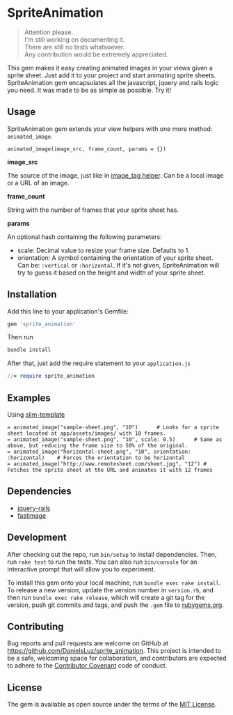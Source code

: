 # SpriteAnimation

> Attention please.<br>
> I'm still working on documenting it.<br>
> There are still no tests whatsoever.<br>
> Any contribution would be extremely appreciated.<br>


This gem makes it easy creating animated images in your views given a sprite sheet. Just add it to your project and start animating sprite sheets.
SpriteAnimation gem encapsulates all the javascript, jquery and rails logic you need. It was made to be as simple as possible. Try it!

## Usage

SpriteAnimation gem extends your view helpers with one more method: `animated_image`.

`animated_image(image_src, frame_count, params = {})`

**image_src**

The source of the image, just like in [image_tag helper](http://apidock.com/rails/ActionView/Helpers/AssetTagHelper/image_tag).
Can be a local image or a URL of an image.

**frame_count**

String with the number of frames that your sprite sheet has.

**params**

An optional hash containing the following parameters:

* scale: Decimal value to resize your frame size. Defaults to 1.
* orientation: A symbol containing the orientation of your sprite sheet. <br>Can be: `:vertical` or `:horizontal`.
 If it's not given, SpriteAnimation will try to guess it based on the height and width of your sprite sheet.

## Installation
Add this line to your application's Gemfile:
```ruby
gem 'sprite_animation'
```
 
Then run
```ruby
bundle install
```

After that, just add the require statement to your `application.js`
```ruby
//= require sprite_animation
```

## Examples
Using [slim-template](https://github.com/slim-template/slim)
```
= animated_image("sample-sheet.png", "10")      # Looks for a sprite sheet located at app/assets/images/ with 10 frames.
= animated_image("sample-sheet.png", "10", scale: 0.5)      # Same as above, but reducing the frame size to 50% of the original.
= animated_image("horizontal-sheet.png", "10", orientation: :horizontal)    # Forces the orientation to be horizontal
= animated_image("http://www.remotesheet.com/sheet.jpg", "12") # Fetches the sprite sheet at the URL and animates it with 12 frames
```

## Dependencies
- [jquery-rails](https://github.com/rails/jquery-rails)
- [fastimage](https://github.com/sdsykes/fastimage)

## Development

After checking out the repo, run `bin/setup` to install dependencies. Then, run `rake test` to run the tests. You can also run `bin/console` for an interactive prompt that will allow you to experiment.

To install this gem onto your local machine, run `bundle exec rake install`. To release a new version, update the version number in `version.rb`, and then run `bundle exec rake release`, which will create a git tag for the version, push git commits and tags, and push the `.gem` file to [rubygems.org](https://rubygems.org).

## Contributing

Bug reports and pull requests are welcome on GitHub at https://github.com/DanielsLuz/sprite_animation. This project is intended to be a safe, welcoming space for collaboration, and contributors are expected to adhere to the [Contributor Covenant](http://contributor-covenant.org) code of conduct.


## License

The gem is available as open source under the terms of the [MIT License](http://opensource.org/licenses/MIT).

